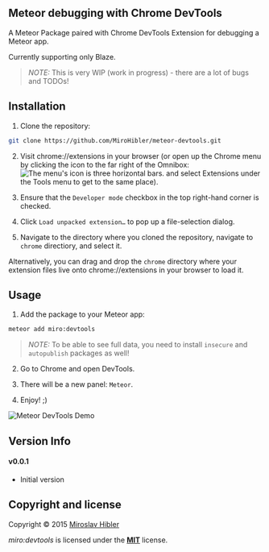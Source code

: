## Meteor debugging with Chrome DevTools

A Meteor Package paired with Chrome DevTools Extension for debugging a Meteor app.

Currently supporting only Blaze.

> *NOTE:* This is very WIP (work in progress) - there are a lot of bugs and TODOs!

## Installation

1. Clone the repository:

```bash
git clone https://github.com/MiroHibler/meteor-devtools.git
```

2. Visit chrome://extensions in your browser (or open up the Chrome menu by clicking the icon to the far right of the Omnibox: ![The menu's icon is three horizontal bars.](https://developer.chrome.com/static/images/hotdogmenu.png) and select Extensions under the Tools menu to get to the same place).

3. Ensure that the `Developer mode` checkbox in the top right-hand corner is checked.

4. Click `Load unpacked extension…` to pop up a file-selection dialog.

5. Navigate to the directory where you cloned the repository, navigate to `chrome` directiory, and select it.

Alternatively, you can drag and drop the `chrome` directory where your extension files live onto chrome://extensions in your browser to load it.

## Usage

1. Add the package to your Meteor app:

```bash
meteor add miro:devtools
```
> *NOTE:* To be able to see full data, you need to install `insecure` and `autopublish` packages as well!

2. Go to Chrome and open DevTools.

3. There will be a new panel: `Meteor`.

4. Enjoy! ;)

![Meteor DevTools Demo](https://raw.github.com/MiroHibler/meteor-devtools/master/chrome/quick_demo.gif)

## Version Info

#### v0.0.1
 - Initial version

## Copyright and license

Copyright © 2015 [Miroslav Hibler](http://miro.hibler.me)

_miro:devtools_ is licensed under the [**MIT**](http://miro.mit-license.org) license.
